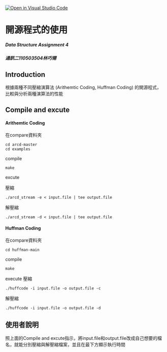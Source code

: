 [![Open in Visual Studio Code](https://classroom.github.com/assets/open-in-vscode-c66648af7eb3fe8bc4f294546bfd86ef473780cde1dea487d3c4ff354943c9ae.svg)](https://classroom.github.com/online_ide?assignment_repo_id=9703419&assignment_repo_type=AssignmentRepo)

# 開源程式的使用

##### Data Structure Assignment 4
##### 通訊二110503504林巧翎


## Introduction

根據兩種不同壓縮演算法 (Arithemtic Coding, Huffman Coding) 的開源程式，比較與分析兩種演算法的性能

## Compile and excute

####  Arithemtic Coding 

在compare資料夾 
```
cd arcd-master
cd examples

```
compile
```
make
```
excute

壓縮
```
./arcd_stream -e < input.file | tee output.file
```
解壓縮
```
./arcd_stream -d < input.file | tee output.file
```

#### Huffman Coding
在compare資料夾

```
cd huffman-main

```
compile
```
make
```
execute
壓縮
```
./huffcode -i input.file -o output.file -c
```
解壓縮
```
./huffcode -i input.file -o output.file -d
```

## 使用者說明

照上面的Compile and excute指示，將input.file和output.file改成自己想要的檔名，就能分別壓縮與解壓縮檔案，並且在最下方顯示執行時間